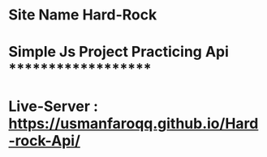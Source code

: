 
# Site Name Hard-Rock
# Simple Js Project Practicing Api       ******************
# Live-Server : https://usmanfaroqq.github.io/Hard-rock-Api/

